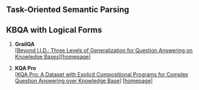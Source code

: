 ## Task-Oriented Semantic Parsing


## KBQA with Logical Forms

1. **GrailQA**  
[[Beyond I.I.D.: Three Levels of Generalization for Question Answering on Knowledge Bases](https://arxiv.org/pdf/2011.07743.pdf)][[homepage](https://dki-lab.github.io/GrailQA/)]  


1. **KQA Pro**  
[[KQA Pro: A Dataset with Explicit Compositional Programs for Complex Question Answering over Knowledge Base](https://arxiv.org/pdf/2007.03875.pdf)] [[homepage](http://thukeg.gitee.io/kqa-pro/)]
